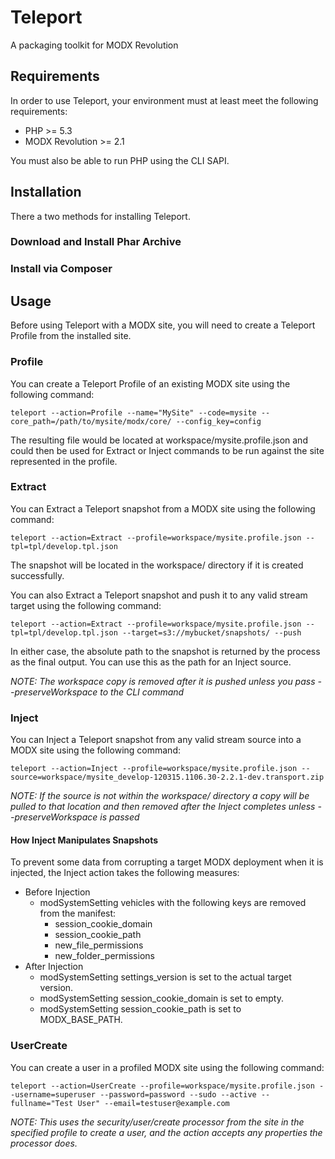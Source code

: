 # Teleport

A packaging toolkit for MODX Revolution


## Requirements

In order to use Teleport, your environment must at least meet the following requirements:

* PHP >= 5.3
* MODX Revolution >= 2.1

You must also be able to run PHP using the CLI SAPI.


## Installation

There a two methods for installing Teleport.

### Download and Install Phar Archive

### Install via Composer


## Usage

Before using Teleport with a MODX site, you will need to create a Teleport Profile from the installed site.

### Profile

You can create a Teleport Profile of an existing MODX site using the following command:

    teleport --action=Profile --name="MySite" --code=mysite --core_path=/path/to/mysite/modx/core/ --config_key=config

The resulting file would be located at workspace/mysite.profile.json and could then be used for Extract or Inject commands to be run against the site represented in the profile.

### Extract

You can Extract a Teleport snapshot from a MODX site using the following command:

    teleport --action=Extract --profile=workspace/mysite.profile.json --tpl=tpl/develop.tpl.json

The snapshot will be located in the workspace/ directory if it is created successfully.

You can also Extract a Teleport snapshot and push it to any valid stream target using the following command:

    teleport --action=Extract --profile=workspace/mysite.profile.json --tpl=tpl/develop.tpl.json --target=s3://mybucket/snapshots/ --push

In either case, the absolute path to the snapshot is returned by the process as the final output. You can use this as the path for an Inject source.

_NOTE: The workspace copy is removed after it is pushed unless you pass --preserveWorkspace to the CLI command_

### Inject

You can Inject a Teleport snapshot from any valid stream source into a MODX site using the following command:

    teleport --action=Inject --profile=workspace/mysite.profile.json --source=workspace/mysite_develop-120315.1106.30-2.2.1-dev.transport.zip

_NOTE: If the source is not within the workspace/ directory a copy will be pulled to that location and then removed after the Inject completes unless --preserveWorkspace is passed_

#### How Inject Manipulates Snapshots

To prevent some data from corrupting a target MODX deployment when it is injected, the Inject action takes the following measures:

* Before Injection
    * modSystemSetting vehicles with the following keys are removed from the manifest:
        * session_cookie_domain
        * session_cookie_path
        * new_file_permissions
        * new_folder_permissions
* After Injection
    * modSystemSetting settings_version is set to the actual target version.
    * modSystemSetting session_cookie_domain is set to empty.
    * modSystemSetting session_cookie_path is set to MODX_BASE_PATH.

### UserCreate

You can create a user in a profiled MODX site using the following command:

    teleport --action=UserCreate --profile=workspace/mysite.profile.json --username=superuser --password=password --sudo --active --fullname="Test User" --email=testuser@example.com

_NOTE: This uses the security/user/create processor from the site in the specified profile to create a user, and the action accepts any properties the processor does._

